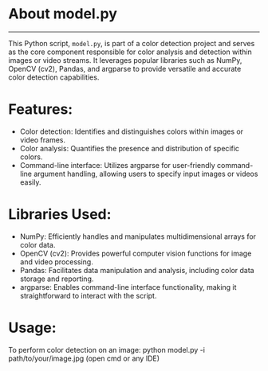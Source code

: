 # About model.py
----------------

This Python script, `model.py`, is part of a color detection project and serves as the core component responsible for color analysis and detection within images or video streams. It leverages popular libraries such as NumPy, OpenCV (cv2), Pandas, and argparse to provide versatile and accurate color detection capabilities.

# Features:
- Color detection: Identifies and distinguishes colors within images or video frames.
- Color analysis: Quantifies the presence and distribution of specific colors.
- Command-line interface: Utilizes argparse for user-friendly command-line argument handling, allowing users to specify input images or videos easily.

# Libraries Used:
- NumPy: Efficiently handles and manipulates multidimensional arrays for color data.
- OpenCV (cv2): Provides powerful computer vision functions for image and video processing.
- Pandas: Facilitates data manipulation and analysis, including color data storage and reporting.
- argparse: Enables command-line interface functionality, making it straightforward to interact with the script.

# Usage:
To perform color detection on an image: python model.py -i path/to/your/image.jpg (open cmd or any IDE)
